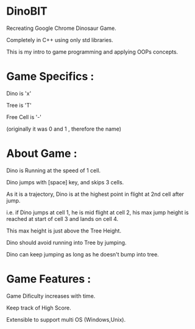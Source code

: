 # DinoBIT


Recreating Google Chrome Dinosaur Game.

Completely in C++ using only std libraries.

This is my intro to game programming and applying OOPs concepts.

# Game Specifics :

Dino is 'x' 

Tree is 'T'

Free Cell is '-'

(originally it was 0 and 1 , therefore the name)

# About Game :

Dino is Running at the speed of 1 cell.

Dino jumps with [space] key, and skips 3 cells.

As it is a trajectory, Dino is at the highest point in flight at 2nd cell after jump.

i.e. if Dino jumps at cell 1, he is mid flight at cell 2, his max jump height is reached at start of cell 3 and lands on cell 4.

This max height is just above the Tree Height.

Dino should avoid running into Tree by jumping.

Dino can keep jumping as long as he doesn't bump into tree.

# Game Features :

Game Dificulty increases with time.

Keep track of High Score.

Extensible to support multi OS (Windows,Unix).




